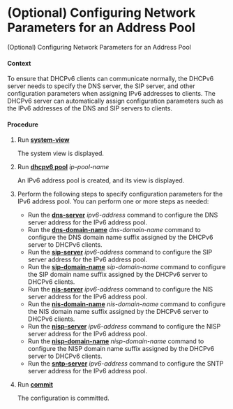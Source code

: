 (Optional) Configuring Network Parameters for an Address Pool
=============================================================

(Optional) Configuring Network Parameters for an Address Pool

#### Context

To ensure that DHCPv6 clients can communicate normally, the DHCPv6 server needs to specify the DNS server, the SIP server, and other configuration parameters when assigning IPv6 addresses to clients. The DHCPv6 server can automatically assign configuration parameters such as the IPv6 addresses of the DNS and SIP servers to clients.


#### Procedure

1. Run [**system-view**](cmdqueryname=system-view)
   
   
   
   The system view is displayed.
2. Run [**dhcpv6 pool**](cmdqueryname=dhcpv6+pool) *ip-pool-name*
   
   
   
   An IPv6 address pool is created, and its view is displayed.
3. Perform the following steps to specify configuration parameters for the IPv6 address pool. You can perform one or more steps as needed:
   
   
   * Run the [**dns-server**](cmdqueryname=dns-server) *ipv6-address* command to configure the DNS server address for the IPv6 address pool.
   * Run the [**dns-domain-name**](cmdqueryname=dns-domain-name) *dns-domain-name* command to configure the DNS domain name suffix assigned by the DHCPv6 server to DHCPv6 clients.
   * Run the [**sip-server**](cmdqueryname=sip-server) *ipv6-address* command to configure the SIP server address for the IPv6 address pool.
   * Run the [**sip-domain-name**](cmdqueryname=sip-domain-name) *sip-domain-name* command to configure the SIP domain name suffix assigned by the DHCPv6 server to DHCPv6 clients.
   * Run the [**nis-server**](cmdqueryname=nis-server) *ipv6-address* command to configure the NIS server address for the IPv6 address pool.
   * Run the [**nis-domain-name**](cmdqueryname=nis-domain-name) *nis-domain-name* command to configure the NIS domain name suffix assigned by the DHCPv6 server to DHCPv6 clients.
   * Run the [**nisp-server**](cmdqueryname=nisp-server) *ipv6-address* command to configure the NISP server address for the IPv6 address pool.
   * Run the [**nisp-domain-name**](cmdqueryname=nisp-domain-name) *nisp-domain-name* command to configure the NISP domain name suffix assigned by the DHCPv6 server to DHCPv6 clients.
   * Run the [**sntp-server**](cmdqueryname=sntp-server) *ipv6-address* command to configure the SNTP server address for the IPv6 address pool.
4. Run [**commit**](cmdqueryname=commit)
   
   
   
   The configuration is committed.